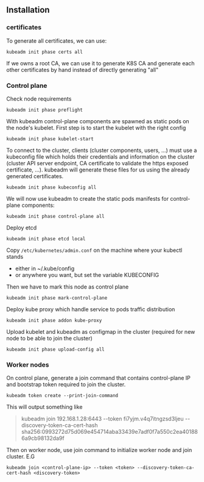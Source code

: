 ## Installation

### certificates

To generate all certificates, we can use:
```
kubeadm init phase certs all
```

If we owns a root CA, we can use it to generate K8S CA and generate each other certificates by hand instead of directly generating "all"

### Control plane

Check node requirements

```
kubeadm init phase preflight
```

With kubeadm control-plane components are spawned as static pods on the node's kubelet.
First step is to start the kubelet with the right config

```
kubeadm init phase kubelet-start
```

To connect to the cluster, clients (cluster components, users, ...) must use a kubeconfig file which holds their
credentials and information on the cluster (cluster API server endpoint, CA certificate to validate the https exposed
certificate, ...). kubeadm will generate these files for us using the already generated certificates.

```
kubeadm init phase kubeconfig all
```

We will now use kubeadm to create the static pods manifests for control-plane components:

```
kubeadm init phase control-plane all
```

Deploy etcd

```
kubeadm init phase etcd local
```

Copy `/etc/kubernetes/admin.conf` on the machine where your kubectl stands
- either in ~/.kube/config
- or anywhere you want, but set the variable KUBECONFIG

Then we have to mark this node as control plane

```
kubeadm init phase mark-control-plane
```

Deploy kube proxy which handle service to pods traffic distribution

```
kubeadm init phase addon kube-proxy
```

Upload kubelet and kubeadm as configmap in the cluster (required for new node to be able to join the cluster)

```
kubeadm init phase upload-config all
```

### Worker nodes

On control plane, generate a join command that contains control-plane IP and bootstrap token required to join the cluster.

```
kubeadm token create --print-join-command
```

This will output something like

> kubeadm join 192.168.1.28:6443 --token fi7yjm.v4q7itngzsd3ljeu --discovery-token-ca-cert-hash sha256:0993272d75d069e454714aba33439e7adf0f7a550c2ea401886a9cb98132da9f 

Then on worker node, use join command to initialize worker node and join cluster. E.G

```
kubeadm join <control-plane-ip> --token <token> --discovery-token-ca-cert-hash <discovery-token>
```
